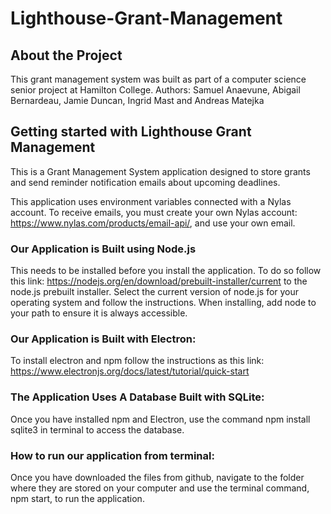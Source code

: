 # Lighthouse-Grant-Management

## About the Project
This grant management system was built as part of a computer science senior project at Hamilton College.
Authors: Samuel Anaevune, Abigail Bernardeau, Jamie Duncan, Ingrid Mast and Andreas Matejka

## Getting started with Lighthouse Grant Management
This is a Grant Management System application designed to store grants and send reminder notification emails about upcoming deadlines.

This application uses environment variables connected with a Nylas account. 
To receive emails, you must create your own Nylas account:
https://www.nylas.com/products/email-api/, and use your own email.

### Our Application is Built using Node.js
This needs to be installed before you install the application.  To do so follow this link: https://nodejs.org/en/download/prebuilt-installer/current to the node.js prebuilt installer. Select the current version of node.js for your operating system and follow the instructions. When installing, add node to your path to ensure it is always accessible.

### Our Application is Built with Electron: 
To install electron and npm follow the instructions as this link: https://www.electronjs.org/docs/latest/tutorial/quick-start 

### The Application Uses A Database Built with SQLite:
Once you have installed npm and Electron, use the command npm install sqlite3 in terminal to access the database.

### How to run our application from terminal:
Once you have downloaded the files from github, navigate to the folder where they are stored on your computer and use the terminal command, npm start, to run the application. 

